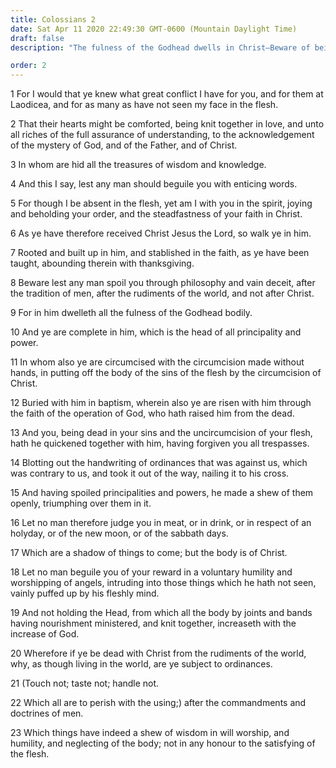 ```yaml
---
title: Colossians 2
date: Sat Apr 11 2020 22:49:30 GMT-0600 (Mountain Daylight Time)
draft: false
description: "The fulness of the Godhead dwells in Christ—Beware of being deceived by the traditions of men—The handwriting against us was nailed to the cross of Christ."

order: 2
---
```

    
1 For I would that ye knew what great conflict I have for you, and for them at Laodicea, and for as many as have not seen my face in the flesh.

2 That their hearts might be comforted, being knit together in love, and unto all riches of the full assurance of understanding, to the acknowledgement of the mystery of God, and of the Father, and of Christ.

3 In whom are hid all the treasures of wisdom and knowledge.

4 And this I say, lest any man should beguile you with enticing words.

5 For though I be absent in the flesh, yet am I with you in the spirit, joying and beholding your order, and the steadfastness of your faith in Christ.

6 As ye have therefore received Christ Jesus the Lord, so walk ye in him.

7 Rooted and built up in him, and stablished in the faith, as ye have been taught, abounding therein with thanksgiving.

8 Beware lest any man spoil you through philosophy and vain deceit, after the tradition of men, after the rudiments of the world, and not after Christ.

9 For in him dwelleth all the fulness of the Godhead bodily.

10 And ye are complete in him, which is the head of all principality and power.

11 In whom also ye are circumcised with the circumcision made without hands, in putting off the body of the sins of the flesh by the circumcision of Christ.

12 Buried with him in baptism, wherein also ye are risen with him through the faith of the operation of God, who hath raised him from the dead.

13 And you, being dead in your sins and the uncircumcision of your flesh, hath he quickened together with him, having forgiven you all trespasses.

14 Blotting out the handwriting of ordinances that was against us, which was contrary to us, and took it out of the way, nailing it to his cross.

15 And having spoiled principalities and powers, he made a shew of them openly, triumphing over them in it.

16 Let no man therefore judge you in meat, or in drink, or in respect of an holyday, or of the new moon, or of the sabbath days.

17 Which are a shadow of things to come; but the body is of Christ.

18 Let no man beguile you of your reward in a voluntary humility and worshipping of angels, intruding into those things which he hath not seen, vainly puffed up by his fleshly mind.

19 And not holding the Head, from which all the body by joints and bands having nourishment ministered, and knit together, increaseth with the increase of God.

20 Wherefore if ye be dead with Christ from the rudiments of the world, why, as though living in the world, are ye subject to ordinances.

21 (Touch not; taste not; handle not.

22 Which all are to perish with the using;) after the commandments and doctrines of men.

23 Which things have indeed a shew of wisdom in will worship, and humility, and neglecting of the body; not in any honour to the satisfying of the flesh.
